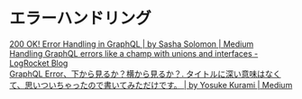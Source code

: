 # エラーハンドリング

[200 OK! Error Handling in GraphQL | by Sasha Solomon | Medium](https://sachee.medium.com/200-ok-error-handling-in-graphql-7ec869aec9bc)  
[Handling GraphQL errors like a champ with unions and interfaces - LogRocket Blog](https://blog.logrocket.com/handling-graphql-errors-like-a-champ-with-unions-and-interfaces/)  
[GraphQL Error、下から見るか？横から見るか？. タイトルに深い意味はなくて、思いついちゃったので書いてみただけです。 | by Yosuke Kurami | Medium](https://quramy.medium.com/graphql-error-%E4%B8%8B%E3%81%8B%E3%82%89%E8%A6%8B%E3%82%8B%E3%81%8B-%E6%A8%AA%E3%81%8B%E3%82%89%E8%A6%8B%E3%82%8B%E3%81%8B-3924880be51f)  
